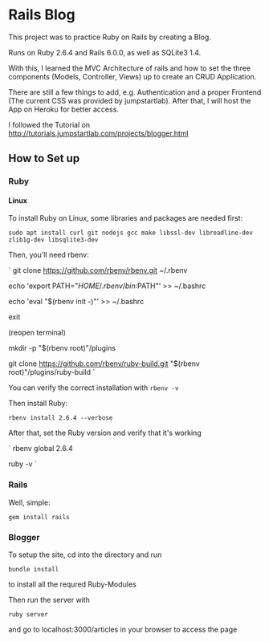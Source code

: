 # Rails Blog

This project was to practice Ruby on Rails by creating a Blog.

Runs on Ruby 2.6.4 and Rails 6.0.0, as well as SQLite3 1.4.

With this, I learned the MVC Architecture of rails and how to set the three components (Models, Controller, Views) up to create an CRUD Application.

There are still a few things to add, e.g. Authentication and a proper Frontend (The current CSS was provided by jumpstartlab). After that, I will host the App on Heroku for better access.

I followed the Tutorial on http://tutorials.jumpstartlab.com/projects/blogger.html


## How to Set up

### Ruby
#### Linux
To install Ruby on Linux, some libraries and packages are needed first:

`sudo apt install curl git nodejs gcc make libssl-dev libreadline-dev zlib1g-dev libsqlite3-dev`

Then, you'll need rbenv:

`
git clone https://github.com/rbenv/rbenv.git ~/.rbenv

echo 'export PATH="$HOME/.rbenv/bin:$PATH"' >> ~/.bashrc

echo 'eval "$(rbenv init -)"' >> ~/.bashrc

exit

(reopen terminal)

mkdir -p "$(rbenv root)"/plugins

git clone https://github.com/rbenv/ruby-build.git "$(rbenv root)"/plugins/ruby-build
`

You can verify the correct installation with
`rbenv -v`

Then install Ruby:

`rbenv install 2.6.4 --verbose`

After that, set the Ruby version and verify that it's working

`
rbenv global 2.6.4

ruby -v
`

### Rails
Well, simple:

`gem install rails`

### Blogger
To setup the site, cd into the directory and run 

`bundle install`

to install all the requred Ruby-Modules

Then run the server with

`ruby server`

and go to localhost:3000/articles in your browser to access the page

